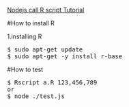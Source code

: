 [Nodejs call R script Tutorial](https://www.npmjs.com/package/r-script)

#How to install R

1.installing R
<pre>
$ sudo apt-get update
$ sudo apt-get -y install r-base
</pre>

#How to test
<pre>
$ Rscript a.R 123,456,789
or 
$ node ./test.js
</pre>

